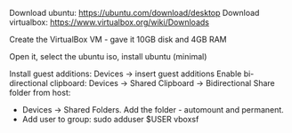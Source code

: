 Download ubuntu: https://ubuntu.com/download/desktop
Download virtualbox: https://www.virtualbox.org/wiki/Downloads

Create the VirtualBox VM - gave it 10GB disk and 4GB RAM

Open it, select the ubuntu iso, install ubuntu (minimal)

Install guest additions: Devices -> insert guest additions
Enable bi-directional clipboard: Devices -> Shared Clipboard -> Bidirectional
Share folder from host:
* Devices -> Shared Folders. Add the folder - automount and permanent.
* Add user to group: sudo adduser $USER vboxsf

